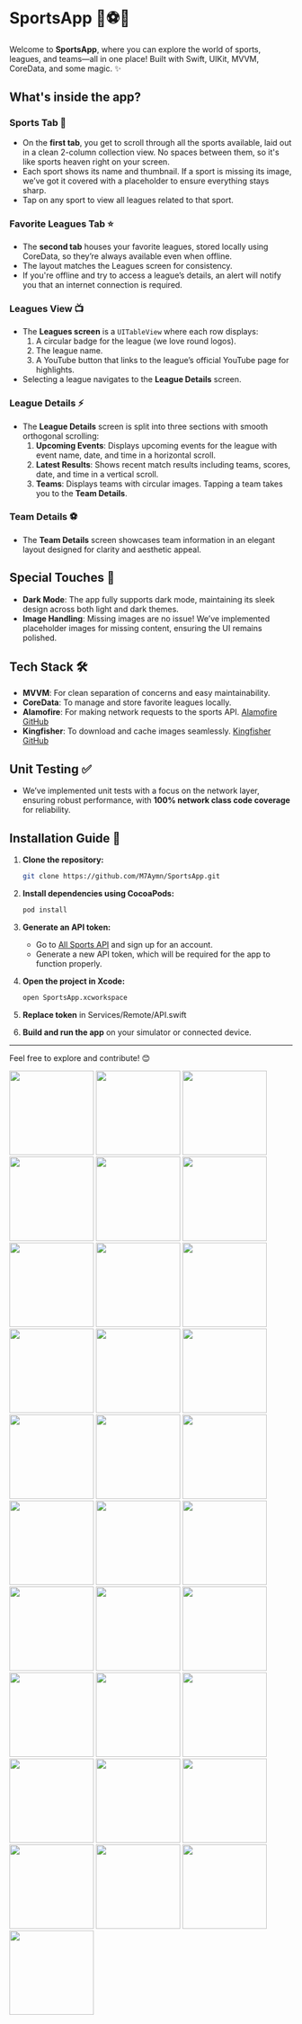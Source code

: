 # SportsApp 🏀⚽🏈

Welcome to **SportsApp**, where you can explore the world of sports, leagues, and teams—all in one place! Built with Swift, UIKit, MVVM, CoreData, and some magic. ✨

## What's inside the app?

### Sports Tab 🏅
- On the **first tab**, you get to scroll through all the sports available, laid out in a clean 2-column collection view. No spaces between them, so it's like sports heaven right on your screen.
- Each sport shows its name and thumbnail. If a sport is missing its image, we’ve got it covered with a placeholder to ensure everything stays sharp.
- Tap on any sport to view all leagues related to that sport.

### Favorite Leagues Tab ⭐
- The **second tab** houses your favorite leagues, stored locally using CoreData, so they’re always available even when offline.
- The layout matches the Leagues screen for consistency.
- If you're offline and try to access a league’s details, an alert will notify you that an internet connection is required.

### Leagues View 📺
- The **Leagues screen** is a `UITableView` where each row displays:
  1. A circular badge for the league (we love round logos).
  2. The league name.
  3. A YouTube button that links to the league’s official YouTube page for highlights.
- Selecting a league navigates to the **League Details** screen.

### League Details ⚡
- The **League Details** screen is split into three sections with smooth orthogonal scrolling:
  1. **Upcoming Events**: Displays upcoming events for the league with event name, date, and time in a horizontal scroll.
  2. **Latest Results**: Shows recent match results including teams, scores, date, and time in a vertical scroll.
  3. **Teams**: Displays teams with circular images. Tapping a team takes you to the **Team Details**.

### Team Details ⚽
- The **Team Details** screen showcases team information in an elegant layout designed for clarity and aesthetic appeal.

## Special Touches 🌟
- **Dark Mode**: The app fully supports dark mode, maintaining its sleek design across both light and dark themes.
- **Image Handling**: Missing images are no issue! We’ve implemented placeholder images for missing content, ensuring the UI remains polished.

## Tech Stack 🛠️
- **MVVM**: For clean separation of concerns and easy maintainability.
- **CoreData**: To manage and store favorite leagues locally.
- **Alamofire**: For making network requests to the sports API. [Alamofire GitHub](https://github.com/Alamofire/Alamofire)
- **Kingfisher**: To download and cache images seamlessly. [Kingfisher GitHub](https://github.com/onevcat/Kingfisher)

## Unit Testing ✅
- We’ve implemented unit tests with a focus on the network layer, ensuring robust performance, with **100% network class code coverage** for reliability.

## Installation Guide 🚀

1. **Clone the repository:**
   ```bash
   git clone https://github.com/M7Aymn/SportsApp.git
   ```

2. **Install dependencies using CocoaPods:**
   ```bash
   pod install
   ```

3. **Generate an API token:**
   - Go to [All Sports API](https://allsportsapi.com/) and sign up for an account.
   - Generate a new API token, which will be required for the app to function properly.

4. **Open the project in Xcode:**
   ```bash
   open SportsApp.xcworkspace
   ```
5. **Replace token** in Services/Remote/API.swift

6. **Build and run the app** on your simulator or connected device.

---

Feel free to explore and contribute! 😊


<img src="https://github.com/user-attachments/assets/6971c3f7-3686-4727-98df-cbd5baef5916" width="150" />
<img src="https://github.com/user-attachments/assets/81b00483-8dd0-4ad8-96b3-00f2e05279d2" width="150" />
<img src="https://github.com/user-attachments/assets/f62dbd60-9346-4d51-a2ac-f96b1739888d" width="150" />
<img src="https://github.com/user-attachments/assets/95772140-067d-4962-8d68-ddd4c25d20e7" width="150" />
<img src="https://github.com/user-attachments/assets/21ba4bcb-9b5b-467e-a621-8195c39ebd7c" width="150" />
<img src="https://github.com/user-attachments/assets/25961ae5-7fb9-4995-a411-dce563ce2b68" width="150" />
<img src="https://github.com/user-attachments/assets/46e6581e-848c-4c50-92d2-2d53fb8257ce" width="150" />
<img src="https://github.com/user-attachments/assets/1af3e475-4c44-4cde-9022-25cf39ae8ef6" width="150" />
<img src="https://github.com/user-attachments/assets/e46542de-22f9-4465-99f7-a97b7df79c25" width="150" />
<img src="https://github.com/user-attachments/assets/a1abe7db-8561-45db-b057-27ac193a7a1a" width="150" />
<img src="https://github.com/user-attachments/assets/105a4b5a-b3c7-4e55-820f-3146743d0777" width="150" />
<img src="https://github.com/user-attachments/assets/3634fc77-ddda-421a-87dc-e807a7a04771" width="150" />
<img src="https://github.com/user-attachments/assets/cffe523f-bbc3-41a3-af9c-fadfadaa4a05" width="150" />
<img src="https://github.com/user-attachments/assets/d92fcf80-ac0b-452b-a2ba-ea92408a488a" width="150" />
<img src="https://github.com/user-attachments/assets/76ef5c42-0b51-4fe9-bf70-b61211df4b63" width="150" />
<img src="https://github.com/user-attachments/assets/b46e9394-cd0f-45b1-bf97-0587e69837c8" width="150" />
<img src="https://github.com/user-attachments/assets/6c81d4d2-2a09-4471-af79-cfb73afa648b" width="150" />
<img src="https://github.com/user-attachments/assets/e71b1e73-63a0-49dd-b86d-9d67c63ed647" width="150" />
<img src="https://github.com/user-attachments/assets/47a2dc73-007f-47f6-8c57-701dec68ac4e" width="150" />
<img src="https://github.com/user-attachments/assets/c7bef0d4-4383-451a-8456-45a7f937de7a" width="150" />
<img src="https://github.com/user-attachments/assets/a80a33d3-7291-467d-bae3-93ddc76b5793" width="150" />
<img src="https://github.com/user-attachments/assets/7fb87c73-676e-40e3-a498-da29ce45bd1f" width="150" />
<img src="https://github.com/user-attachments/assets/097ae43a-c888-482b-b95c-80e451ee6d95" width="150" />
<img src="https://github.com/user-attachments/assets/38ab5f97-8805-468e-9f69-e2417e523126" width="150" />
<img src="https://github.com/user-attachments/assets/7136cf04-1971-49e4-a00a-5629c2237178" width="150" />
<img src="https://github.com/user-attachments/assets/b57362da-ef4b-4260-b3d5-a30624deb548" width="150" />
<img src="https://github.com/user-attachments/assets/ec85589b-238f-4f12-92d6-b07081839f90" width="150" />
<img src="https://github.com/user-attachments/assets/0c47fe30-fe77-431c-8517-01f37faf94d6" width="150" />
<img src="https://github.com/user-attachments/assets/3616d428-f51b-4756-b0aa-8b7875dcc719" width="150" />
<img src="https://github.com/user-attachments/assets/778c1c6c-6b6d-4126-ac63-0af25c254ca8" width="150" />
<img src="https://github.com/user-attachments/assets/3616b772-48f8-448f-b254-13abd1f88ffd" width="150" />

